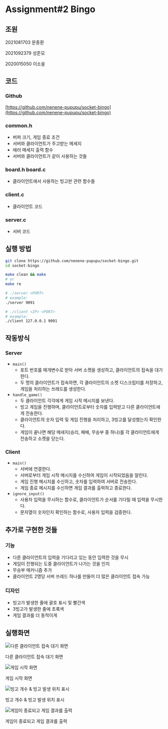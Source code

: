 # Assignment#2 Bingo

## 조원

2021081703 문종환

2021092379 성준모

2020015050 이소을

## 코드

### Github

[https://github.com/nenene-pupupu/socket-bingo](https://github.com/nenene-pupupu/socket-bingo)

### common.h

- 버퍼 크기, 게임 종료 조건
- 서버와 클라이언트가 주고받는 메세지
- 에러 메세지 출력 함수
- 서버와 클라이언트가 같이 사용하는 것들

### board.h board.c

- 클라이언트에서 사용하는 빙고판 관련 함수들

### client.c

- 클라이언트 코드

### server.c

- 서버 코드

## 실행 방법

```bash
git clone https://github.com/nenene-pupupu/socket-bingo.git
cd socket-bingo
```

```bash
make clean && make
# or
make re
```

```bash
# ./server <PORT>
# example:
./server 9091
```

```bash
# ./client <IP> <PORT>
# example:
./client 127.0.0.1 9091
```

## 작동방식

### Server

- `main()`
  - 포트 번호를 매개변수로 받아 서버 소켓을 생성하고, 클라이언트의 접속을 대기한다.
  - 두 명의 클라이언트가 접속하면, 각 클라이언트의 소켓 디스크립터를 저장하고, 게임을 처리하는 쓰레드를 생성한다.
- `handle_game()`
  - 두 클라이언트 각각에게 게임 시작 메시지를 보낸다.
  - 빙고 게임을 진행하며, 클라이언트로부터 숫자를 입력받고 다른 클라이언트에게 전송한다.
  - 클라이언트의 숫자 입력 및 게임 진행을 처리하고, 3빙고를 달성했는지 확인한다.
  - 게임이 끝나면 해당 메세지(승리, 패배, 무승부 중 하나)를 각 클라이언트에게 전송하고 소켓을 닫는다.

### **Client**

- `main()`
  - 서버에 연결한다.
  - 서버로부터 게임 시작 메시지를 수신하여 게임이 시작되었음을 알린다.
  - 게임 진행 메시지를 수신하고, 숫자를 입력하여 서버로 전송한다.
  - 게임 종료 메시지를 수신하면 게임 결과를 출력하고 종료한다.
- `ignore_input()`
  - 사용자 입력을 무시하는 함수로, 클라이언트가 순서를 기다릴 때 입력을 무시한다.
  - 문자열이 숫자인지 확인하는 함수로, 사용자 입력을 검증한다.

## 추가로 구현한 것들

### 기능

- 다른 클라이언트의 입력을 기다리고 있는 동안 입력한 것을 무시
- 게임이 진행되는 도중 클라이언트가 나가는 것을 인지
- 무승부 매커니즘 추가
- 클라이언트 2명당 서버 쓰레드 하나를 만들어 더 많은 클라이언트 접속 가능

### 디자인

- 빙고가 발생한 줄에 괄호 표시 및 빨간색
- 3빙고가 발생한 줄에 초록색
- 게임 결과를 더 동적이게

## 실행화면

![다른 클라이언트 접속 대기 화면](images/Untitled.png)

다른 클라이언트 접속 대기 화면

![게임 시작 화면](images/Untitled%201.png)

게임 시작 화면

![빙고 개수 & 빙고 발생 위치 표시](images/Untitled%202.png)

빙고 개수 & 빙고 발생 위치 표시

![게임이 종료되고 게임 결과를 출력](images/Untitled%203.png)

게임이 종료되고 게임 결과를 출력
